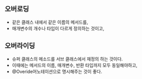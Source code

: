 ## 오버로딩
- 같은 클래스 내에서 같은 이름의 메서드를, <br>
- 매개변수의 개수나 타입이 다르게 정의하는 것이고, <br>
## 오버라이딩
- 슈퍼 클래스의 메소드를 서브 클래스에서 재정의 하는 것이다. <br>
- 이때에는 메서드의 이름, 매개변수, 반환 타입까지 모두 동일해야하고, <br>
- @Overide어노테이션으로 명시해주는 것이 좋다. <br>
